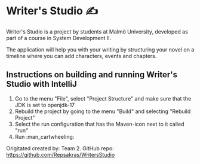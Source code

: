 # Writer's Studio :writing_hand:

Writer's Studio is a project by students at Malmö University, developed as part of a course in System Development II.

The application will help you with your writing by structuring your novel on a timeline where you can add characters, events and chapters. 

## Instructions on building and running Writer's Studio with IntelliJ

<ol>
  <li>Go to the menu "File", select "Project Structure" and make sure that the JDK is set to openjdk-17</li>
  <li>Rebuild the project by going to the menu "Build" and selecting "Rebuild Project"</li>
  <li>Select the run configuration that has the Maven-icon next to it called "run"</li>
  <li>Run :man_cartwheeling: </li>
</ol>

Origitated created by: Team 2. GitHub repo: https://github.com/Repsakras/WritersStudio
